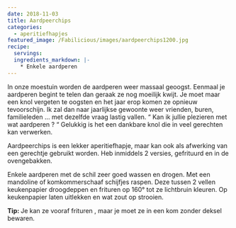```yaml
---
date: 2018-11-03
title: Aardpeerchips
categories:
  - aperitiefhapjes
featured_image: /Fabilicious/images/aardpeerchips1200.jpg
recipe:
  servings: 
  ingredients_markdown: |-
    * Enkele aardperen
---
```

In onze moestuin worden de aardperen weer massaal geoogst.Eenmaal je aardperen begint te telen dan geraak ze nog moeilijk kwijt.Je moet maar een knol vergeten te oogsten en het jaar erop komen ze opnieuw tevoorschijn.Ik zal dan naar jaarlijkse gewoonte weer vrienden, buren, familieleden … met dezelfde vraag lastig vallen. “ Kan ik jullie plezieren met wat aardperen ? “Gelukkig is het een dankbare knol die in veel gerechten kan verwerken.Aardpeerchips is een lekker aperitiefhapje, maar kan ook als afwerking van een gerechtje gebruikt worden.Heb inmiddels 2 versies,  gefrituurd en in de ovengebakken.
<!--more-->

Enkele aardperen met de schil zeer goed wassen en drogen.Met een mandoline of komkommerschaaf  schijfjes raspen.Deze tussen 2  vellen keukenpapier droogdeppen en frituren op 160° tot ze lichtbruinkleuren.Op keukenpapier laten uitlekken en wat zout op strooien.<b>Tip: </b>
Je kan ze vooraf frituren , maar je moet ze in een kom zonder deksel bewaren.